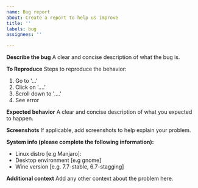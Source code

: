 ```yaml
---
name: Bug report
about: Create a report to help us improve
title: ''
labels: bug
assignees: ''

---
```


**Describe the bug**
A clear and concise description of what the bug is.

**To Reproduce**
Steps to reproduce the behavior:
1. Go to '...'
2. Click on '....'
3. Scroll down to '....'
4. See error

**Expected behavior**
A clear and concise description of what you expected to happen.

**Screenshots**
If applicable, add screenshots to help explain your problem.

**System info (please complete the following information):**
 - Linux distro [e.g Manjaro]: 
 - Desktop environment [e.g gnome]
 - Wine version [e.g. 7.7-stable, 6.7-stagging]

**Additional context**
Add any other context about the problem here.
